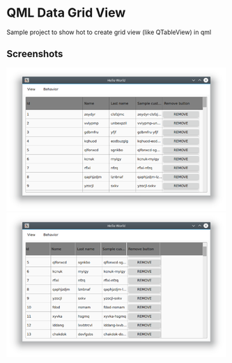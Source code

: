 # QML Data Grid View

Sample project to show hot to create grid view (like QTableView) in qml 


## Screenshots

![Preview](view.png)
![Preview](view-2.png)
